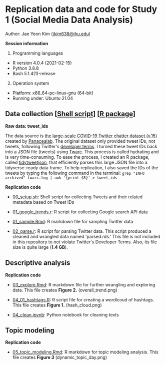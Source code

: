 
# Replication data and code for Study 1 (Social Media Data Analysis)

Author: Jae Yeon Kim (jkim638@jhu.edu)

**Session information**

1. Programming languages

* R version 4.0.4 (2021-02-15)
* Python 3.8.8
* Bash 5.1.4(1)-release

2. Operation system

* Platform: x86_64-pc-linux-gnu (64-bit)
* Running under: Ubuntu 21.04

## Data collection [[Shell script](https://github.com/jaeyk/covid19antiasian/blob/master/code/00_setup.sh)] [[R package](https://github.com/jaeyk/tidytweetjson)]

**Raw data: tweet_ids**

The data source is [the large-scale COVID-19 Twitter chatter dataset (v.15)](https://zenodo.org/record/3902855#.XvZFBXVKhEZ) created by [Panacealab](http://www.panacealab.org/). The original dataset only provided tweet IDs, not tweets, following Twitter's [developer terms](https://developer.twitter.com/en/developer-terms/more-on-restricted-use-cases). I turned these tweet IDs back into a JSON file (tweets) using [Twarc](https://github.com/DocNow/twarc). This process is called hydrating and is very time-consuming. To ease the process, I created an R package, called [tidytweetjson](https://github.com/jaeyk/tidytweetjson), that efficiently parses this large JSON file into a tidyverse-ready data frame. To help replication, I also saved the IDs of the tweets by typing the following command in the terminal: `grep "INFO archived" twarc.log | awk '{print $5}' > tweet_ids`

**Replication code**

* [00_setup.sh](https://github.com/jaeyk/covid19antiasian/blob/master/code/00_setup.sh): Shell script for collecting Tweets and their related metadata based on Tweet IDs

* [01_google_trends.r](https://github.com/jaeyk/covid19antiasian/blob/master/code/01_google_trends.R): R script for collecting Google search API data

* [01_sample.Rmd](https://github.com/jaeyk/covid19antiasian/blob/master/code/01_sample.Rmd): R markdown file for sampling Twitter data

* [02_parse.r](https://github.com/jaeyk/covid19antiasian/blob/master/code/02_parse.r): R script for parsing Twitter data. This script produced a cleaned and wrangled data named 'parsed.rds.' This file is not included in this repository to not violate Twitter's Developer Terms. Also, its file size is quite large (**1.4 GB**).

## Descriptive analysis

**Replication code**

* [03_explore.Rmd](https://github.com/jaeyk/covid19antiasian/blob/master/code/03_explore.Rmd): R markdown file for further wrangling and exploring data. This file creates **Figure 2.** (overall_trend.png)

* [04_01_hashtags.R](https://github.com/jaeyk/covid19antiasian/blob/master/code/04_01_hashtags.R): R script file for creating a wordlcoud of hashtags. This file creates **Figure 1.** (hash_cloud.png)

* [04_clean.ipynb](https://github.com/jaeyk/covid19antiasian/blob/master/code/04_clean.ipynb): Python notebook for cleaning texts

## Topic modeling

**Replication code**

* [05_topic_modeling.Rmd](https://github.com/jaeyk/covid19antiasian/blob/master/code/05_topic_modeling.Rmd): R markdown for topic modeling analysis. This file creates **Figure 3** (dynamic_topic_day.png)
